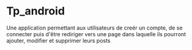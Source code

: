 # Tp_android
Une application permettant aux utilisateurs de creér un compte, de se connecter puis d'être rediriger vers une page dans laquelle ils pourront ajouter, modifier et supprimer leurs posts
